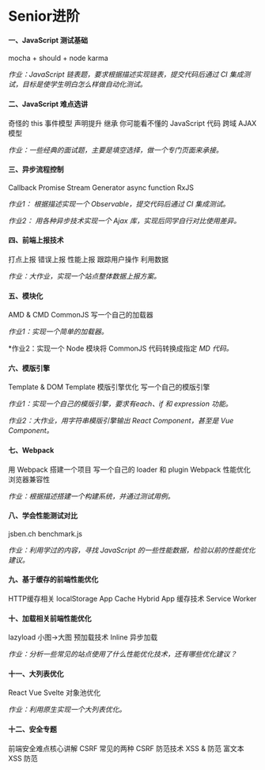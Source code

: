 # Senior进阶

#### 一、JavaScript 测试基础
mocha + should + node
karma

*作业：JavaScript 链表题，要求根据描述实现链表，提交代码后通过 CI 集成测试，目标是使学生明白怎么样做自动化测试。*

#### 二、JavaScript 难点选讲
奇怪的 this
事件模型
声明提升
继承
你可能看不懂的 JavaScript 代码
跨域
AJAX 模型

*作业：一些经典的面试题，主要是填空选择，做一个专门页面来承接。*

#### 三、异步流程控制
Callback
Promise
Stream
Generator
async function
RxJS

*作业1： 根据描述实现一个 Observable，提交代码后通过 CI 集成测试。*

*作业2： 用各种异步技术实现一个 Ajax 库，实现后同学自行对比使用差异。*

#### 四、前端上报技术
打点上报
错误上报
性能上报
跟踪用户操作
利用数据

*作业：大作业，实现一个站点整体数据上报方案。*

#### 五、模块化
AMD & CMD
CommonJS
写一个自己的加载器

*作业1：实现一个简单的加载器。*

*作业2：实现一个 Node 模块将 CommonJS 代码转换成指定 *MD 代码。*

#### 六、模版引擎
Template & DOM Template
模版引擎优化
写一个自己的模版引擎

*作业1：实现一个自己的模版引擎，要求有each、if 和 expression 功能。*

*作业2：大作业，用字符串模版引擎输出 React Component，甚至是 Vue Component。*

#### 七、Webpack
用 Webpack 搭建一个项目
写一个自己的 loader 和 plugin
Webpack 性能优化
浏览器兼容性

*作业：根据描述搭建一个构建系统，并通过测试用例。*

#### 八、学会性能测试对比
jsben.ch
benchmark.js

*作业：利用学过的内容，寻找 JavaScript 的一些性能数据，检验以前的性能优化建议。*

#### 九、基于缓存的前端性能优化
HTTP缓存相关
localStorage
App Cache
Hybrid App 缓存技术
Service Worker

#### 十、加载相关前端性能优化
lazyload
小图->大图
预加载技术
Inline
异步加载

*作业：分析一些常见的站点使用了什么性能优化技术，还有哪些优化建议？*

#### 十一、大列表优化
React
Vue
Svelte
对象池优化

*作业：利用原生实现一个大列表优化。*

#### 十二、安全专题
前端安全难点核心讲解
CSRF
常见的两种 CSRF 防范技术
XSS & 防范
富文本 XSS 防范


